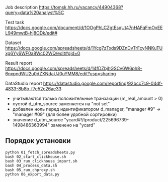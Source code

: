 Job description https://tomsk.hh.ru/vacancy/44904368?query=data%20analyst%5C

Test task https://docs.google.com/document/d/1OOgPhLCZgtEsqUt47nHAFqFmOvEEL949mwtB-hj8ODk/edit#

Dataset https://docs.google.com/spreadsheets/d/1Ycg7zTxds9DZnDvTrFcyNNKuTUxg6Yy6WF0a8Wc02WQ/edit#gid=0

Result report https://docs.google.com/spreadsheets/d/14fDZbjhGSCy6W6ph8-6nxpndWU2u0dZXNdaUJ0uYMM8/edit?usp=sharing

DataStudio report https://datastudio.google.com/reporting/92bcc7c9-04df-4833-8b8b-f7e52c26ae33

* учитываются только положительные транзакции (m_real_amount > 0)
* пустой d_utm_source заменяется на "not set"
* добавлен ноль перед идентификатором d_manager, "manager #9" -> "manager #09" (для более удобной сортировки)
* значение d_utm_source "ycard#!/tproduct/225696739-1498486363994" заменено на "ycard"

## Порядок установки
 
```
python 01_fetch_spreadsheets.py
bash 02_start_clickhouse.sh
bash 03_run_clickhouse_import.sh
bash 04_process_data.sh
bash 05_run_chproxy.sh
python 06_export_data.py
```
